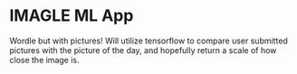 # IMAGLE ML App
Wordle but with pictures! Will utilize tensorflow to compare user submitted pictures with the picture of the day, and hopefully return a scale of how close the image is. 
